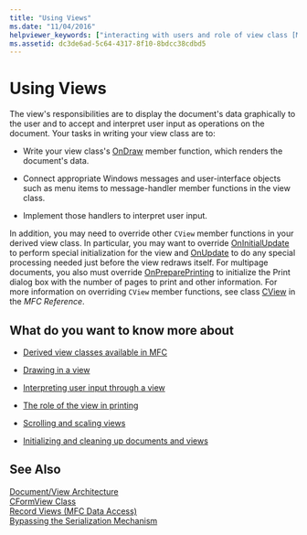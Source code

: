 ```yaml
---
title: "Using Views"
ms.date: "11/04/2016"
helpviewer_keywords: ["interacting with users and role of view class [MFC]", "drawing [MFC], data", "rendering data", "view classes [MFC], role in managing user interaction", "CView class [MFC], view architecture", "MFC, views", "views [MFC], using", "painting data", "user input [MFC], interpreting through view class [MFC]", "view classes [MFC], role in displaying application data"]
ms.assetid: dc3de6ad-5c64-4317-8f10-8bdcc38cdbd5
---
```

# Using Views

The view's responsibilities are to display the document's data graphically to the user and to accept and interpret user input as operations on the document. Your tasks in writing your view class are to:

- Write your view class's [OnDraw](../mfc/reference/cview-class.md#ondraw) member function, which renders the document's data.

- Connect appropriate Windows messages and user-interface objects such as menu items to message-handler member functions in the view class.

- Implement those handlers to interpret user input.

In addition, you may need to override other `CView` member functions in your derived view class. In particular, you may want to override [OnInitialUpdate](../mfc/reference/cview-class.md#oninitialupdate) to perform special initialization for the view and [OnUpdate](../mfc/reference/cview-class.md#onupdate) to do any special processing needed just before the view redraws itself. For multipage documents, you also must override [OnPreparePrinting](../mfc/reference/cview-class.md#onprepareprinting) to initialize the Print dialog box with the number of pages to print and other information. For more information on overriding `CView` member functions, see class [CView](../mfc/reference/cview-class.md) in the *MFC Reference*.

## What do you want to know more about

- [Derived view classes available in MFC](../mfc/derived-view-classes-available-in-mfc.md)

- [Drawing in a view](../mfc/drawing-in-a-view.md)

- [Interpreting user input through a view](../mfc/interpreting-user-input-through-a-view.md)

- [The role of the view in printing](../mfc/role-of-the-view-in-printing.md)

- [Scrolling and scaling views](../mfc/scrolling-and-scaling-views.md)

- [Initializing and cleaning up documents and views](../mfc/initializing-and-cleaning-up-documents-and-views.md)

## See Also

[Document/View Architecture](../mfc/document-view-architecture.md)<br/>
[CFormView Class](../mfc/reference/cformview-class.md)<br/>
[Record Views  (MFC Data Access)](../data/record-views-mfc-data-access.md)<br/>
[Bypassing the Serialization Mechanism](../mfc/bypassing-the-serialization-mechanism.md)

